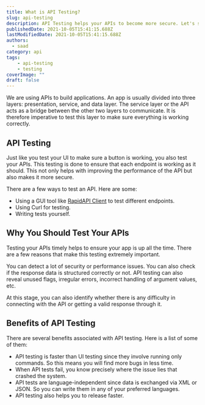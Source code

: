 ```yaml
---
title: What is API Testing?
slug: api-testing
description: API Testing helps your APIs to become more secure. Let's see how.
publishedDate: 2021-10-05T15:41:15.688Z
lastModifiedDate: 2021-10-05T15:41:15.688Z
authors:
  - saad
category: api
tags:
    - api-testing
    - testing
coverImage: ""
draft: false
---
```


<Lead>
We are using APIs to build applications. An app is usually divided into three layers: presentation, service, and data layer. The service layer or the API acts as a bridge between the other two layers to communicate. It is therefore imperative to test this layer to make sure everything is working correctly.
</Lead>

## API Testing

Just like you test your UI to make sure a button is working, you also test your APIs. This testing is done to ensure that each endpoint is working as it should. This not only helps with improving the performance of the API but also makes it more secure.

There are a few ways to test an API. Here are some:

- Using a GUI tool like [RapidAPI Client](https://rapidapi.com/products/api-design/?utm_source=ahmadawais.com&utm_medium=DevRel&utm_campaign=hiring) to test different endpoints.
- Using Curl for testing.
- Writing tests yourself.

## Why You Should Test Your APIs

Testing your APIs timely helps to ensure your app is up all the time. There are a few reasons that make this testing extremely important.

You can detect a lot of security or performance issues. You can also check if the response data is structured correctly or not. API testing can also reveal unused flags, irregular errors, incorrect handling of argument values, etc.

At this stage, you can also identify whether there is any difficulty in connecting with the API or getting a valid response through it.

## Benefits of API Testing

There are several benefits associated with API testing. Here is a list of some of them:

- API testing is faster than UI testing since they involve running only commands. So this means you will find more bugs in less time.
- When API tests fail, you know precisely where the issue lies that crashed the system.
- API tests are language-independent since data is exchanged via XML or JSON. So you can write them in any of your preferred languages.
- API testing also helps you to release faster.
